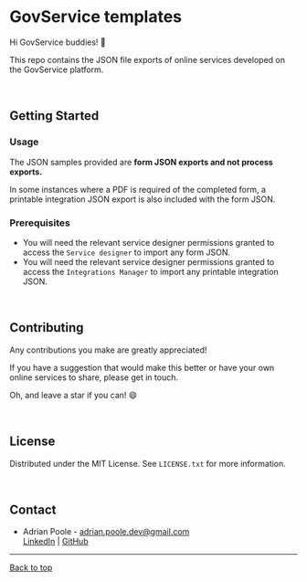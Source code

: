 <!-- PROJECT -->

<div id="back-to-top"></div>

# GovService templates

Hi GovService buddies! 👋

This repo contains the JSON file exports of online services developed on the GovService platform.

<p>&nbsp;</p>




<!-- GETTING STARTED -->
## Getting Started

### Usage

The JSON samples provided are **form JSON exports and not process exports.**

In some instances where a PDF is required of the completed form, a printable integration JSON export is also included with the form JSON.


### Prerequisites

* You will need the relevant service designer permissions granted to access the `Service designer` to import any form JSON.
* You will need the relevant service designer permissions granted to access the `Integrations Manager` to import any printable integration JSON.

 <p>&nbsp;</p>
 
 
 
 
<!-- CONTRIBUTING -->
## Contributing

Any contributions you make are greatly appreciated!

If you have a suggestion that would make this better or have your own online services to share, please get in touch.

Oh, and leave a star if you can! 😄


<p>&nbsp;</p>




<!-- LICENSE -->
## License

Distributed under the MIT License. See `LICENSE.txt` for more information.

<p>&nbsp;</p>




<!-- CONTACT -->
## Contact

* Adrian Poole - [adrian.poole.dev@gmail.com][contact-email]<br />
[LinkedIn][linkedin-profile] | [GitHub][github-profile]

---
[Back to top][back-to-top]




<!-- MARKDOWN LINKS -->
[back-to-top]: #back-to-top
[github-profile]: https://github.com/ROMBORAMA "View my LinkedIn profile"
[linkedin-profile]: https://www.linkedin.com/in/adriantransatlantic/ "View my LinkedIn profile"
[contact-email]: mailto:adrian.poole.dev@gmail.com "Send me an email"
